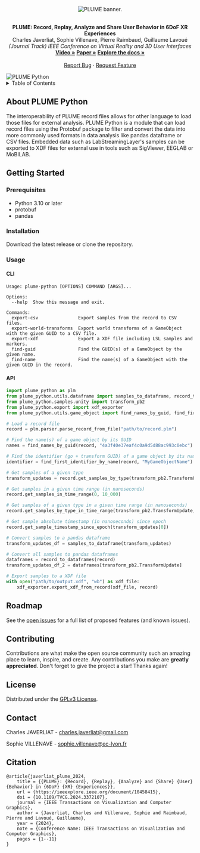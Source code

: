 <a name="readme-top"></a>
<div align="center">
    <picture>
        <source media="(prefers-color-scheme: dark)" srcset="https://raw.githubusercontent.com/liris-xr/PLUME-Python/master/Documentation%7E/Images/plume_banner_dark.png">
        <source media="(prefers-color-scheme: light)" srcset="https://raw.githubusercontent.com/liris-xr/PLUME-Python/master/Documentation%7E/Images/plume_banner_light.png">
        <img alt="PLUME banner." src="https://raw.githubusercontent.com/liris-xr/PLUME-Python/master/Documentation%7E/Images/plume_banner_light.png">
    </picture>
    <br />
    <br />
    <p align="center">
        <strong>PLUME: Record, Replay, Analyze and Share User Behavior in 6DoF XR Experiences</strong>
        <br />
        Charles Javerliat, Sophie Villenave, Pierre Raimbaud, Guillaume Lavoué
        <br />
        <em>(Journal Track) IEEE Conference on Virtual Reality and 3D User Interfaces</em>
        <br />
        <a href="https://www.youtube.com/watch?v=_6krSw7fNqg"><strong>Video »</strong><a>
        <a href="https://hal.science/hal-04488824"><strong>Paper »</strong></a>
        <a href="https://github.com/liris-xr/PLUME/wiki/"><strong>Explore the docs »</strong></a>
        <br />
        <br />
        <a href="https://github.com/liris-xr/PLUME/issues">Report Bug</a>
        ·
        <a href="https://github.com/liris-xr/PLUME/issues">Request Feature</a>
    </p>
</div>

<img alt="PLUME Python" src="https://raw.githubusercontent.com/liris-xr/PLUME-Python/master/Documentation%7E/Images/plume_python.png">

<details>
    <summary>Table of Contents</summary>
    <ol>
        <li><a href="#about-plume-python">About PLUME Python</a></li>
        <li>
            <a href="#getting-started">Getting Started</a>
            <ul>
                <li><a href="#prerequisites">Prerequisites</a></li>
                <li><a href="#installation">Installation</a></li>
                <li><a href="#usage">Usage</a></li>
            </ul>
        </li>
        <li><a href="#customization">Customization</a></li>
        <li><a href="#customization">Roadmap</a></li>
        <li><a href="#contributing">Contributing</a></li>
        <li><a href="#license">License</a></li>
        <li><a href="#contact">Contact</a></li>
        <li><a href="#citation">Citation</a></li>
    </ol>
</details>

## About PLUME Python

The interoperability of PLUME record files allows for other language to load those files for external analysis. PLUME
Python is a module that can load record files using the Protobuf package to filter and convert the data into more
commonly used formats in data analysis like pandas dataframe or CSV files. Embedded data such as LabStreamingLayer's
samples can be exported to XDF files for external use in tools such as SigViewer, EEGLAB or MoBILAB.

## Getting Started

### Prerequisites

* Python 3.10 or later
* protobuf
* pandas

### Installation

Download the latest release or clone the repository.

### Usage

#### CLI

```shell
Usage: plume-python [OPTIONS] COMMAND [ARGS]...

Options:
  --help  Show this message and exit.
  
Commands:
  export-csv               Export samples from the record to CSV files.
  export-world-transforms  Export world transforms of a GameObject with the given GUID to a CSV file.
  export-xdf               Export a XDF file including LSL samples and markers.
  find-guid                Find the GUID(s) of a GameObject by the given name.
  find-name                Find the name(s) of a GameObject with the given GUID in the record.
```

#### API

```python
import plume_python as plm
from plume_python.utils.dataframe import samples_to_dataframe, record_to_dataframes
from plume_python.samples.unity import transform_pb2
from plume_python.export import xdf_exporter 
from plume_python.utils.game_object import find_names_by_guid, find_first_identifier_by_name

# Load a record file
record = plm.parser.parse_record_from_file("path/to/record.plm")

# Find the name(s) of a game object by its GUID
names = find_names_by_guid(record, "4a3f40e37eaf4c0a9d5d88ac993c0ebc")

# Find the identifier (go + transform GUID) of a game object by its name
identifier = find_first_identifier_by_name(record, "MyGameObjectName")

# Get samples of a given type
transform_updates = record.get_samples_by_type(transform_pb2.TransformUpdate)

# Get samples in a given time range (in nanoseconds)
record.get_samples_in_time_range(0, 10_000)

# Get samples of a given type in a given time range (in nanoseconds)
record.get_samples_by_type_in_time_range(transform_pb2.TransformUpdate, 0, 10_000)

# Get sample absolute timestamp (in nanoseconds) since epoch
record.get_sample_timestamp_since_epoch(transform_updates[0])

# Convert samples to a pandas dataframe
transform_updates_df = samples_to_dataframe(transform_updates)

# Convert all samples to pandas dataframes
dataframes = record_to_dataframes(record)
transform_updates_df_2 = dataframes[transform_pb2.TransformUpdate]

# Export samples to a XDF file
with open("path/to/output.xdf", "wb") as xdf_file:
    xdf_exporter.export_xdf_from_record(xdf_file, record)
```

## Roadmap

See the [open issues](https://github.com/liris-xr/PLUME/issues) for a full list of proposed features (and known issues).

## Contributing

Contributions are what make the open source community such an amazing place to learn, inspire, and create. Any
contributions you make are **greatly appreciated**.
Don't forget to give the project a star! Thanks again!

## License

Distributed under the <a rel="license" href="https://github.com/liris-xr/PLUME-Python/blob/master/LICENSE">GPLv3
License</a>.

## Contact

Charles JAVERLIAT - charles.javerliat@gmail.com

Sophie VILLENAVE - sophie.villenave@ec-lyon.fr

## Citation

```
@article{javerliat_plume_2024,
	title = {{PLUME}: {Record}, {Replay}, {Analyze} and {Share} {User} {Behavior} in {6DoF} {XR} {Experiences}},
	url = {https://ieeexplore.ieee.org/document/10458415},
	doi = {10.1109/TVCG.2024.3372107},
	journal = {IEEE Transactions on Visualization and Computer Graphics},
	author = {Javerliat, Charles and Villenave, Sophie and Raimbaud, Pierre and Lavoué, Guillaume},
	year = {2024},
	note = {Conference Name: IEEE Transactions on Visualization and Computer Graphics},
	pages = {1--11}
}
```